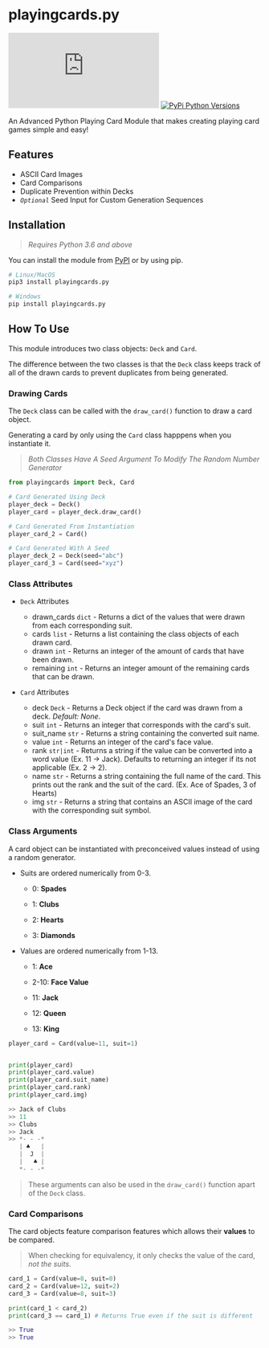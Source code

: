 # playingcards&#46;py

[![MIT License](https://img.shields.io/github/license/Prodxgy/playingcards.py?label=license)](https://github.com/Prodxgy/playingcards.py/blob/master/LICENSE)
[![PyPi Python Versions](https://img.shields.io/pypi/pyversions/Django)]()


An Advanced Python Playing Card Module that makes creating playing card games simple and easy!

## Features
* ASCII Card Images
* Card Comparisons
* Duplicate Prevention within Decks
* *`Optional`* Seed Input for Custom Generation Sequences

## Installation
>*Requires Python 3.6 and above*

You can install the module from [PyPI]() or by using pip.

```sh
# Linux/MacOS
pip3 install playingcards.py

# Windows
pip install playingcards.py

```

## How To Use
This module introduces two class objects: `Deck` and `Card`.

The difference between the two classes is that the `Deck` class keeps track of all of the drawn cards to prevent duplicates from being generated.

### Drawing Cards
The `Deck` class can be called with the `draw_card()` function to draw a card object. 

Generating a card by only using the `Card` class happpens when you instantiate it.

> *Both Classes Have A Seed Argument To Modify The Random Number Generator*
```py
from playingcards import Deck, Card

# Card Generated Using Deck
player_deck = Deck()
player_card = player_deck.draw_card()

# Card Generated From Instantiation
player_card_2 = Card()

# Card Generated With A Seed
player_deck_2 = Deck(seed="abc")
player_card_3 = Card(seed="xyz")
```

### Class Attributes

* `Deck` Attributes
  * drawn_cards `dict` - Returns a dict of the values that were drawn from each corresponding suit.
  * cards `list` - Returns a list containing the class objects of each drawn card.
  * drawn `int` - Returns an integer of the amount of cards that have been drawn.
  * remaining `int` - Returns an integer amount of the remaining cards that can be drawn.

* `Card` Attributes
  * deck `Deck` - Returns a Deck object if the card was drawn from a deck. *Default: None*.
  * suit `int` - Returns an integer that corresponds with the card's suit.
  * suit_name `str` - Returns a string containing the converted suit name.
  * value `int` - Returns an integer of the card's face value.
  * rank `str|int` - Returns a string if the value can be converted into a word value (Ex. 11 -> Jack). Defaults to returning an integer if its not applicable (Ex. 2 -> 2).
  * name `str` - Returns a string containing the full name of the card. This prints out the rank and the suit of the card. (Ex. Ace of Spades, 3 of Hearts)
  * img `str` - Returns a string that contains an ASCII image of the card with the corresponding suit symbol.


### Class Arguments
A card object can be instantiated with preconceived values instead of using a random generator.

* Suits are ordered numerically from 0-3.

    * 0: **Spades**

    * 1: **Clubs**
  
    * 2: **Hearts**
  
    * 3: **Diamonds**

* Values are ordered numerically from 1-13.

  * 1: **Ace**

  * 2-10: **Face Value**

  * 11: **Jack**

  * 12: **Queen**
  
  * 13: **King**


```py
player_card = Card(value=11, suit=1)


print(player_card)
print(player_card.value)
print(player_card.suit_name)
print(player_card.rank)
print(player_card.img)

>> Jack of Clubs
>> 11
>> Clubs
>> Jack
>> *- - -*
   | ♣   |
   |  J  |
   |   ♣ |
   *- - -*
```
> These arguments can also be used in the `draw_card()` function apart of the `Deck` class.

### Card Comparisons
The card objects feature comparison features which allows their **values** to be compared. 

> When checking for equivalency, it only checks the value of the card, *not the suits*.

```py
card_1 = Card(value=8, suit=0)
card_2 = Card(value=12, suit=2)
card_3 = Card(value=8, suit=3)

print(card_1 < card_2)
print(card_3 == card_1) # Returns True even if the suit is different

>> True
>> True
```